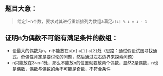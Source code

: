 ## 题目大意：

> 给定1~n个数，要求对其进行重新排列为数组a满足`a[i] % i = i - 1`

## 证明n为偶数不可能有满足条件的数组：

* 设最大的偶数为n，n不能放在`a[n]` `a[1]` `a[2]`处（思路：通过假设试图寻找通式，奇偶性肯定是要讨论的问题，然后通过左右边界来探索问题）
* n只能放在3~n-1处，那么不能放n的位置就要放两个偶数，显然2是偶数，n也是偶数，偶数与偶数的余不可能是奇数，不符合条件